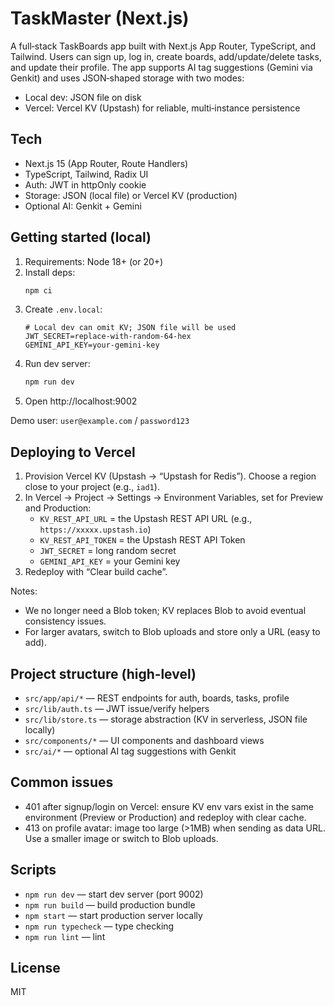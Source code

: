 # TaskMaster (Next.js)

A full‑stack TaskBoards app built with Next.js App Router, TypeScript, and Tailwind. Users can sign up, log in, create boards, add/update/delete tasks, and update their profile. The app supports AI tag suggestions (Gemini via Genkit) and uses JSON‑shaped storage with two modes:

- Local dev: JSON file on disk
- Vercel: Vercel KV (Upstash) for reliable, multi‑instance persistence

## Tech

- Next.js 15 (App Router, Route Handlers)
- TypeScript, Tailwind, Radix UI
- Auth: JWT in httpOnly cookie
- Storage: JSON (local file) or Vercel KV (production)
- Optional AI: Genkit + Gemini

## Getting started (local)

1. Requirements: Node 18+ (or 20+)
2. Install deps:
   ```bash
   npm ci
   ```
3. Create `.env.local`:
   ```env
   # Local dev can omit KV; JSON file will be used
   JWT_SECRET=replace-with-random-64-hex
   GEMINI_API_KEY=your-gemini-key
   ```
4. Run dev server:
   ```bash
   npm run dev
   ```
5. Open http://localhost:9002

Demo user: `user@example.com` / `password123`

## Deploying to Vercel

1. Provision Vercel KV (Upstash → “Upstash for Redis”). Choose a region close to your project (e.g., `iad1`).
2. In Vercel → Project → Settings → Environment Variables, set for Preview and Production:
   - `KV_REST_API_URL` = the Upstash REST API URL (e.g., `https://xxxxx.upstash.io`)
   - `KV_REST_API_TOKEN` = the Upstash REST API Token
   - `JWT_SECRET` = long random secret
   - `GEMINI_API_KEY` = your Gemini key
3. Redeploy with “Clear build cache”.

Notes:

- We no longer need a Blob token; KV replaces Blob to avoid eventual consistency issues.
- For larger avatars, switch to Blob uploads and store only a URL (easy to add).

## Project structure (high‑level)

- `src/app/api/*` — REST endpoints for auth, boards, tasks, profile
- `src/lib/auth.ts` — JWT issue/verify helpers
- `src/lib/store.ts` — storage abstraction (KV in serverless, JSON file locally)
- `src/components/*` — UI components and dashboard views
- `src/ai/*` — optional AI tag suggestions with Genkit

## Common issues

- 401 after signup/login on Vercel: ensure KV env vars exist in the same environment (Preview or Production) and redeploy with clear cache.
- 413 on profile avatar: image too large (>1MB) when sending as data URL. Use a smaller image or switch to Blob uploads.

## Scripts

- `npm run dev` — start dev server (port 9002)
- `npm run build` — build production bundle
- `npm start` — start production server locally
- `npm run typecheck` — type checking
- `npm run lint` — lint

## License

MIT
